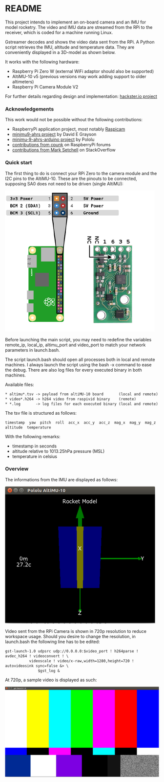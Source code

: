# README #

This project intends to implement an on-board camera and an IMU for model rocketry. The video and
IMU data are streamed from the RPi to the receiver, which is coded for a machine running Linux.

Gstreamer decodes and shows the video data sent from the RPi. A Python script retrieves the IMU,
altitude and temperature data. They are conveniently displayed in a 3D-model as shown below.

It works with the following hardware:

* Raspberry Pi Zero W (external WiFi adaptor should also be supported)
* AltiMU-10 v5 (previous versions may work adding support to older altimeters)
* Raspberry Pi Camera Module V2

For further details regarding design and implementation: [hackster.io project](https://www.hackster.io/gleisonstorto/video-imu-from-model-rocket-to-base-station-gui-via-wifi-3956c6)

### Acknowledgements ###

This work would not be possible without the following contributions:

* RaspberryPi application project, most notably [Raspicam](https://github.com/raspberrypi/userland/tree/master/host_applications/linux/apps/raspicam) 
* [minimu9-ahrs project](https://github.com/DavidEGrayson/minimu9-ahrs) by David E Grayson
* [minimu-9-ahrs-arduino project](https://github.com/pololu/minimu-9-ahrs-arduino) by Pololu
* [contributions from cpunk](https://www.raspberrypi.org/forums/viewtopic.php?f=43&t=200251) on RaspberryPi forums
* [contributions from Mark Setchell](https://stackoverflow.com/questions/47862066/streaming-video-using-a-non-blocking-fifo-in-linux-bash) on StackOverflow

### Quick start ###

The first thing to do is connect your RPi Zero to the camera module and the I2C pins to the AltiMU-10.
These are the pinouts to be connected, supposing SA0 does not need to be driven (single AltiMU):

![](image/rpi_altimu.png)

Before launching the main script, you may need to redefine the variables remote_ip, local_ip,
altimu_port and video_port to match your network parameters in launch.bash.

The script launch.bash should open all processes both in local and remote machines. I always launch
the script using the bash -x command to ease the debug. There are also log files for every
executed binary in both machines.

Available files:

```
* altimu*.tsv -> payload from altiMU-10 board       (local and remote)
* video*.h264 -> h264 video from raspivid binary    (remote)
* *.log       -> log files for each executed binary (local and remote)
```

The tsv file is structured as follows:

```
timestamp  yaw  pitch  roll  acc_x  acc_y  acc_z  mag_x  mag_y  mag_z  altitude  temperature
```

With the following remarks:

* timestamp in seconds
* altitude relative to 1013.25hPa pressure (MSL)
* temperature in celsius

### Overview ###

The informations from the IMU are displayed as follows:

![](image/altimu_gui.png)

Video sent from the RPi Camera is shown in 720p resolution to reduce workspace usage.
Should you desire to change the resolution, in launch.bash the following line has to be edited:

```
gst-launch-1.0 udpsrc udp://0.0.0.0:$video_port ! h264parse ! avdec_h264 ! videoconvert ! \
	       videoscale ! video/x-raw,width=1280,height=720 ! autovideosink sync=false &> \
               $gst_log &
```

At 720p, a sample video is displayed as such:

![](image/video_gui.png)